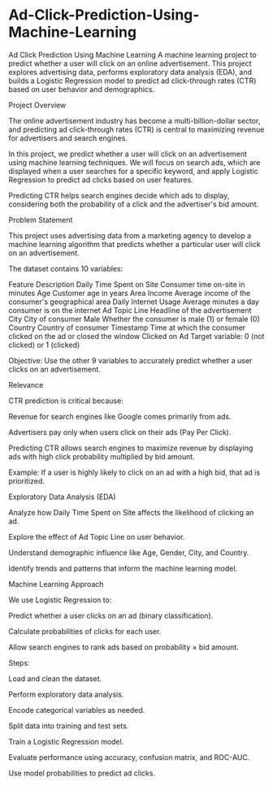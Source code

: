 # Ad-Click-Prediction-Using-Machine-Learning
Ad Click Prediction Using Machine Learning A machine learning project to predict whether a user will click on an online advertisement. This project explores advertising data, performs exploratory data analysis (EDA), and builds a Logistic Regression model to predict ad click-through rates (CTR) based on user behavior and demographics.

Project Overview

The online advertisement industry has become a multi-billion-dollar sector, and predicting ad click-through rates (CTR) is central to maximizing revenue for advertisers and search engines.

In this project, we predict whether a user will click on an advertisement using machine learning techniques. We will focus on search ads, which are displayed when a user searches for a specific keyword, and apply Logistic Regression to predict ad clicks based on user features.

Predicting CTR helps search engines decide which ads to display, considering both the probability of a click and the advertiser's bid amount.

Problem Statement

This project uses advertising data from a marketing agency to develop a machine learning algorithm that predicts whether a particular user will click on an advertisement.

The dataset contains 10 variables:

Feature	Description
Daily Time Spent on Site	Consumer time on-site in minutes
Age	Customer age in years
Area Income	Average income of the consumer's geographical area
Daily Internet Usage	Average minutes a day consumer is on the internet
Ad Topic Line	Headline of the advertisement
City	City of consumer
Male	Whether the consumer is male (1) or female (0)
Country	Country of consumer
Timestamp	Time at which the consumer clicked on the ad or closed the window
Clicked on Ad	Target variable: 0 (not clicked) or 1 (clicked)

Objective: Use the other 9 variables to accurately predict whether a user clicks on an advertisement.

Relevance

CTR prediction is critical because:

Revenue for search engines like Google comes primarily from ads.

Advertisers pay only when users click on their ads (Pay Per Click).

Predicting CTR allows search engines to maximize revenue by displaying ads with high click probability multiplied by bid amount.

Example: If a user is highly likely to click on an ad with a high bid, that ad is prioritized.

Exploratory Data Analysis (EDA)

Analyze how Daily Time Spent on Site affects the likelihood of clicking an ad.

Explore the effect of Ad Topic Line on user behavior.

Understand demographic influence like Age, Gender, City, and Country.

Identify trends and patterns that inform the machine learning model.

Machine Learning Approach

We use Logistic Regression to:

Predict whether a user clicks on an ad (binary classification).

Calculate probabilities of clicks for each user.

Allow search engines to rank ads based on probability × bid amount.

Steps:

Load and clean the dataset.

Perform exploratory data analysis.

Encode categorical variables as needed.

Split data into training and test sets.

Train a Logistic Regression model.

Evaluate performance using accuracy, confusion matrix, and ROC-AUC.

Use model probabilities to predict ad clicks.
